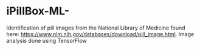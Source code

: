 # iPillBox-ML-
Identification of pill images from the National Library of Medicine found here: https://www.nlm.nih.gov/databases/download/pill_image.html. Image analysis done using TensorFlow
